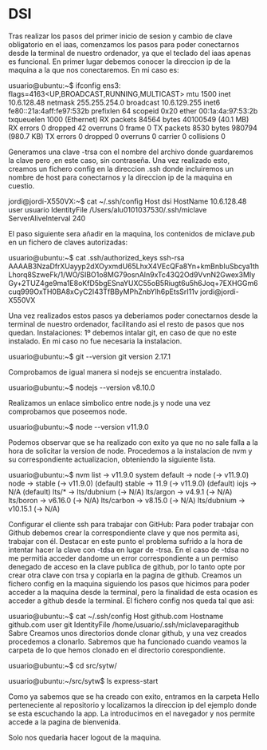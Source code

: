 # DSI
Tras realizar los pasos del primer inicio de sesion y cambio de clave obligatorio en el iaas, comenzamos los pasos para poder conectarnos desde la terminal de nuestro ordenador, ya que el teclado del iaas apenas es funcional.
En primer lugar debemos conocer la direccion ip de la maquina a la que nos conectaremos. En mi caso es:

usuario@ubuntu:~$ ifconfig
ens3: flags=4163<UP,BROADCAST,RUNNING,MULTICAST>  mtu 1500
        inet 10.6.128.48  netmask 255.255.254.0  broadcast 10.6.129.255
        inet6 fe80::21a:4aff:fe97:532b  prefixlen 64  scopeid 0x20<link>
        ether 00:1a:4a:97:53:2b  txqueuelen 1000  (Ethernet)
        RX packets 84564  bytes 40100549 (40.1 MB)
        RX errors 0  dropped 42  overruns 0  frame 0
        TX packets 8530  bytes 980794 (980.7 KB)
        TX errors 0  dropped 0 overruns 0  carrier 0  collisions 0
        
Generamos una clave -trsa con el nombre del archivo donde guardaremos la clave pero ,en este caso, sin contraseña.
Una vez realizado esto, creamos un fichero config en la direccion .ssh donde incluiremos un nombre de host para conectarnos y la direccion ip de la maquina en cuestio.

jordi@jordi-X550VX:~$ cat ~/.ssh/config 
Host dsi
HostName 10.6.128.48
user usuario
IdentityFile /Users/alu0101037530/.ssh/miclave
ServerAliveInterval 240

El paso siguiente sera añadir en la maquina, los contenidos de miclave.pub en un fichero de claves autorizadas:

usuario@ubuntu:~$ cat .ssh/authorized_keys 
ssh-rsa AAAAB3NzaDfrXUayyp2dXOyxmdU65LhxX4VEcQFa8Yn+kmBnbIuSbcya1thLhorq8SzweFk/1/WO/SIBO1o8MG79osnAIn9xTc43Q2Od9VvnN2Gwex3MIyGy+2TUZ4ge9ma1E8oKfD5bgESnaYUXC55oB5Riugt6u5h6Joq+7EXHGGm6cuq999OxTH0BA8xCyC2I43TfBByMPhZnbYlh6pEtsSrI11v jordi@jordi-X550VX

Una vez realizados estos pasos ya deberiamos poder conectarnos desde la terminal de nuestro ordenador, facilitando asi el resto de pasos que nos quedan.
Instalaciones:
1º debemos intalar git, en caso de que no este instalado. En mi caso no fue necesaria la instalacion.

usuario@ubuntu:~$ git --version
git version 2.17.1

Comprobamos de igual manera si nodejs se encuentra instalado.

usuario@ubuntu:~$ nodejs --version
v8.10.0

Realizamos un enlace simbolico entre node.js y node una vez comprobamos que poseemos node.

usuario@ubuntu:~$ node --version
v11.9.0

Podemos observar que se ha realizado con exito ya que no no sale falla a la hora de solicitar la version de node.
Procedemos a la instalacion de nvm y su correspondiente actualizacion, obteniendo la siguiente lista.

usuario@ubuntu:~$ nvm list
->      v11.9.0
         system
default -> node (-> v11.9.0)
node -> stable (-> v11.9.0) (default)
stable -> 11.9 (-> v11.9.0) (default)
iojs -> N/A (default)
lts/* -> lts/dubnium (-> N/A)
lts/argon -> v4.9.1 (-> N/A)
lts/boron -> v6.16.0 (-> N/A)
lts/carbon -> v8.15.0 (-> N/A)
lts/dubnium -> v10.15.1 (-> N/A)

Configurar el cliente ssh para trabajar con GitHub:
Para poder trabajar con Github debemos crear la correspondiente clave y que nos permita asi, trabajar con él. Destacar en este punto el problema sufrido a la hora de intentar hacer la clave con -tdsa en lugar de -trsa.
En el caso de -tdsa no me permitia acceder dandome un error correspondiente a un permiso denegado de acceso en la clave publica de github, por lo tanto opte por crear otra clave con trsa y copiarla en la pagina de github.
Creamos un fichero config en la maquina siguiendo los pasos que hicimos para poder acceder a la maquina desde la terminal, pero la finalidad de esta ocasion es acceder a github desde la terminal.
El fichero config nos queda tal que asi:

usuario@ubuntu:~$ cat ~/.ssh/config
Host github.com
Hostname github.com
user git
IdentityFile /home/usuario/.ssh/miclaveparagithub
 Sabre
Creamos unos directorios donde clonar github, y una vez creados procedemos a clonarlo. Sabremos que ha funcionado cuando veamos la carpeta de lo que hemos clonado en el directorio corespondiente.

usuario@ubuntu:~$ cd src/sytw/

usuario@ubuntu:~/src/sytw$ ls
express-start

Como ya sabemos que se ha creado con exito, entramos en la carpeta Hello perteneciente al repositorio y localizamos la direccion ip del ejemplo donde se esta escuchando la app.
La introducimos en el navegador y nos permite accede a la pagina de bienvenida.

Solo nos quedaria hacer logout de la maquina.
